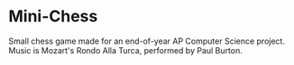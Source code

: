 # Mini-Chess

Small chess game made for an end-of-year AP Computer Science project. Music is Mozart's Rondo Alla Turca, performed by Paul Burton.
